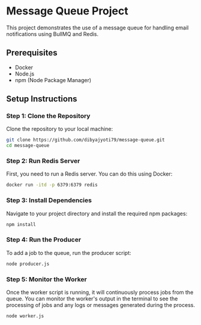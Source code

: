 # Message Queue Project

This project demonstrates the use of a message queue for handling email notifications using BullMQ and Redis. 

## Prerequisites

- Docker
- Node.js
- npm (Node Package Manager)

## Setup Instructions

### Step 1: Clone the Repository

Clone the repository to your local machine:

```sh
git clone https://github.com/dibyajyoti79/message-queue.git
cd message-queue
```


### Step 2: Run Redis Server

First, you need to run a Redis server. You can do this using Docker:

```sh
docker run -itd -p 6379:6379 redis
```
### Step 3: Install Dependencies

Navigate to your project directory and install the required npm packages:

```sh
npm install
```
### Step 4: Run the Producer

To add a job to the queue, run the producer script:

```sh
node producer.js
```
### Step 5: Monitor the Worker

Once the worker script is running, it will continuously process jobs from the queue. You can monitor the worker's output in the terminal to see the processing of jobs and any logs or messages generated during the process.

```sh
node worker.js
```
